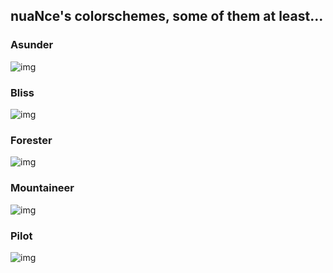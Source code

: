 ## nuaNce's colorschemes, some of them at least...

### Asunder

![img](https://i.postimg.cc/mZzLv3rV/image.png)

### Bliss

![img]()

### Forester

![img]()

### Mountaineer

![img](https://i.postimg.cc/KcnV34px/image.png)

### Pilot

![img](https://i.postimg.cc/QN1LgfCL/image.png)
